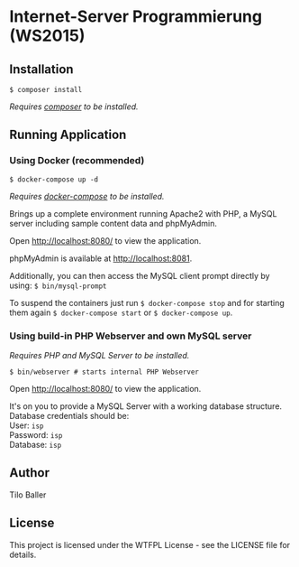 # Internet-Server Programmierung (WS2015) #

## Installation ##

`$ composer install`

*Requires [composer](https://getcomposer.org/download/) to be installed.*

## Running Application ##

### Using Docker (recommended) ###

`$ docker-compose up -d`

*Requires [docker-compose](https://docs.docker.com/compose/install/) to be installed.*

Brings up a complete environment running Apache2 with PHP, a MySQL server including sample content data and phpMyAdmin.

Open <http://localhost:8080/> to view the application.

phpMyAdmin is available at <http://localhost:8081>.

Additionally, you can then access the MySQL client prompt directly by using: `$ bin/mysql-prompt`

To suspend the containers just run `$ docker-compose stop` and for starting them again `$ docker-compose start` or `$ docker-compose up`.


### Using build-in PHP Webserver and own MySQL server ###

*Requires PHP and MySQL Server to be installed.*

`$ bin/webserver # starts internal PHP Webserver`

Open <http://localhost:8080/> to view the application.

It's on you to provide a MySQL Server with a working database structure. Database credentials should be:  
User: `isp`  
Password: `isp`  
Database: `isp`

## Author ##

Tilo Baller  

## License ##

This project is licensed under the WTFPL License - see the LICENSE file for details.
